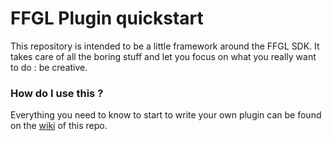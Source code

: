 # FFGL Plugin quickstart
This repository is intended to be a little framework around the FFGL SDK. It takes care of all the boring stuff and let you focus on what you really want to do : be creative.

### How do I use this ?
Everything you need to know to start to write your own plugin can be found on the [wiki](https://github.com/flyingrub/FFGL-plugin-quickstart/wiki) of this repo.